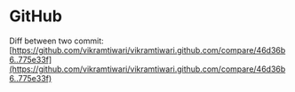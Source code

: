 # GitHub

Diff between two commit: [https://github.com/vikramtiwari/vikramtiwari.github.com/compare/46d36b6..775e33f](https://github.com/vikramtiwari/vikramtiwari.github.com/compare/46d36b6..775e33f)

